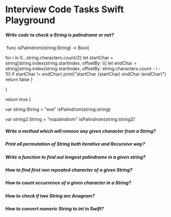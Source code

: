# Interview Code Tasks Swift Playground


##### Write code to check a String is palindrome or not? 

`func isPalindrom(string:String) -> Bool{
  
  for i in 0...string.characters.count/2{
    let startChar = string[string.index(string.startIndex, offsetBy: i)]
    let endChar = string[string.index(string.startIndex, offsetBy: string.characters.count - i - 1)]
    if startChar != endChar{
      print("startChar \(startChar) endChar \(endChar)")
      return false
    }
    
  }
  
  return  true
}

  var string:String = "eve"
  isPalindrom(string:string)

  var string2:String = "nopalindrom"
  isPalindrom(string:string2)`


##### Write a method which will remove any given character from a String? 

##### Print all permutation of String both iterative and Recursive way? 

##### Write a function to find out longest palindrome in a given string? 

##### How to find first non repeated character of a given String? 

##### How to count occurrence of a given character in a String? 

##### How to check if two String are Anagram? 

##### How to convert numeric String to int in Swift? 

